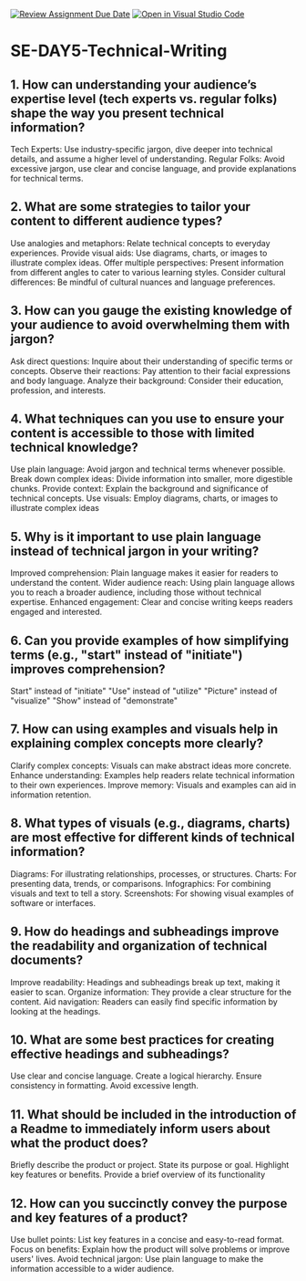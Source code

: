 [![Review Assignment Due Date](https://classroom.github.com/assets/deadline-readme-button-22041afd0340ce965d47ae6ef1cefeee28c7c493a6346c4f15d667ab976d596c.svg)](https://classroom.github.com/a/zsAR-pyY)
[![Open in Visual Studio Code](https://classroom.github.com/assets/open-in-vscode-2e0aaae1b6195c2367325f4f02e2d04e9abb55f0b24a779b69b11b9e10269abc.svg)](https://classroom.github.com/online_ide?assignment_repo_id=15663823&assignment_repo_type=AssignmentRepo)
# SE-DAY5-Technical-Writing
## 1. How can understanding your audience’s expertise level (tech experts vs. regular folks) shape the way you present technical information?
Tech Experts: Use industry-specific jargon, dive deeper into technical details, and assume a higher level of understanding.
Regular Folks: Avoid excessive jargon, use clear and concise language, and provide explanations for technical terms.
## 2. What are some strategies to tailor your content to different audience types?
Use analogies and metaphors: Relate technical concepts to everyday experiences.
Provide visual aids: Use diagrams, charts, or images to illustrate complex ideas.
Offer multiple perspectives: Present information from different angles to cater to various learning styles.
Consider cultural differences: Be mindful of cultural nuances and language preferences.
## 3. How can you gauge the existing knowledge of your audience to avoid overwhelming them with jargon?
Ask direct questions: Inquire about their understanding of specific terms or concepts.
Observe their reactions: Pay attention to their facial expressions and body language.
Analyze their background: Consider their education, profession, and interests.
## 4. What techniques can you use to ensure your content is accessible to those with limited technical knowledge?
Use plain language: Avoid jargon and technical terms whenever possible.
Break down complex ideas: Divide information into smaller, more digestible chunks.
Provide context: Explain the background and significance of technical concepts.
Use visuals: Employ diagrams, charts, or images to illustrate complex ideas
## 5. Why is it important to use plain language instead of technical jargon in your writing?
Improved comprehension: Plain language makes it easier for readers to understand the content.
Wider audience reach: Using plain language allows you to reach a broader audience, including those without technical expertise.
Enhanced engagement: Clear and concise writing keeps readers engaged and interested.
## 6. Can you provide examples of how simplifying terms (e.g., "start" instead of "initiate") improves comprehension?
Start" instead of "initiate"
"Use" instead of "utilize"
"Picture" instead of "visualize"
"Show" instead of "demonstrate"
## 7. How can using examples and visuals help in explaining complex concepts more clearly?
Clarify complex concepts: Visuals can make abstract ideas more concrete.
Enhance understanding: Examples help readers relate technical information to their own experiences.
Improve memory: Visuals and examples can aid in information retention.
## 8. What types of visuals (e.g., diagrams, charts) are most effective for different kinds of technical information?
Diagrams: For illustrating relationships, processes, or structures.
Charts: For presenting data, trends, or comparisons.
Infographics: For combining visuals and text to tell a story.
Screenshots: For showing visual examples of software or interfaces.
## 9. How do headings and subheadings improve the readability and organization of technical documents?
Improve readability: Headings and subheadings break up text, making it easier to scan.
Organize information: They provide a clear structure for the content.
Aid navigation: Readers can easily find specific information by looking at the headings.
## 10. What are some best practices for creating effective headings and subheadings?
Use clear and concise language.
Create a logical hierarchy.
Ensure consistency in formatting.
Avoid excessive length.
## 11. What should be included in the introduction of a Readme to immediately inform users about what the product does?
Briefly describe the product or project.
State its purpose or goal.
Highlight key features or benefits.
Provide a brief overview of its functionality
## 12. How can you succinctly convey the purpose and key features of a product?
Use bullet points: List key features in a concise and easy-to-read format.
Focus on benefits: Explain how the product will solve problems or improve users' lives.
Avoid technical jargon: Use plain language to make the information accessible to a wider audience.
